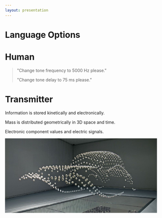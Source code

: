 ```yaml
---
layout: presentation
---
```


# [](#header-1) Language Options

# [](#header-2) Human

> "Change tone frequency to 5000 Hz please."
>
> "Change tone delay to 75 ms please."

# [](#header-2) Transmitter

Information is stored kinetically and electronically.

Mass is distributed geometrically in 3D space and time.

Electronic component values and electric signals.

[![](assets/img/kinetic.png)](language-knob)
